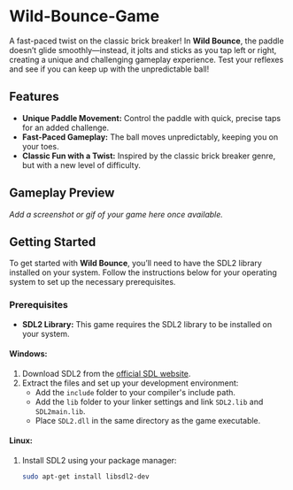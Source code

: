 # Wild-Bounce-Game
A fast-paced twist on the classic brick breaker! In **Wild Bounce**, the paddle doesn’t glide smoothly—instead, it jolts and sticks as you tap left or right, creating a unique and challenging gameplay experience. Test your reflexes and see if you can keep up with the unpredictable ball!

## Features
- **Unique Paddle Movement:** Control the paddle with quick, precise taps for an added challenge.
- **Fast-Paced Gameplay:** The ball moves unpredictably, keeping you on your toes.
- **Classic Fun with a Twist:** Inspired by the classic brick breaker genre, but with a new level of difficulty.

## Gameplay Preview
*Add a screenshot or gif of your game here once available.*

## Getting Started
To get started with **Wild Bounce**, you’ll need to have the SDL2 library installed on your system. Follow the instructions below for your operating system to set up the necessary prerequisites.

### Prerequisites
- **SDL2 Library:** This game requires the SDL2 library to be installed on your system.

#### Windows:
1. Download SDL2 from the [official SDL website](https://libsdl.org/download-2.0.php).
2. Extract the files and set up your development environment:
   - Add the `include` folder to your compiler's include path.
   - Add the `lib` folder to your linker settings and link `SDL2.lib` and `SDL2main.lib`.
   - Place `SDL2.dll` in the same directory as the game executable.

#### Linux:
1. Install SDL2 using your package manager:
   ```bash
   sudo apt-get install libsdl2-dev
